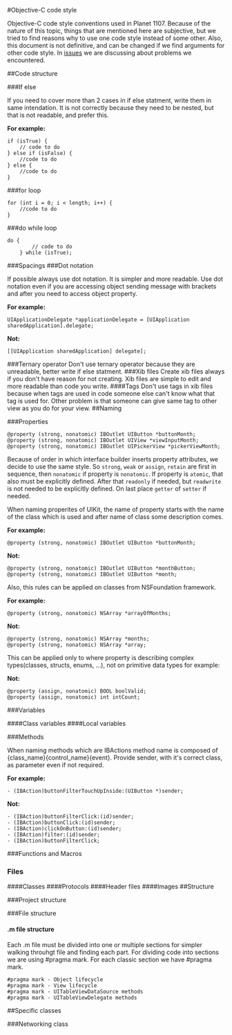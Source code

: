 #Objective-C code style

Objective-C code style conventions used in Planet 1107. 
Because of the nature of this topic, things that are
mentioned here are subjective, but we tried to find reasons why to use one code style instead of some other. Also, this
document is not definitive, and can be changed if we find arguments for other code style.
In [issues](https://github.com/jcavar/oc-code-style/issues) we are discussing about problems we encountered.

##Code structure

###If else

If you need to cover more than 2 cases in if else statment, write them in same intendation. 
It is not correctly because they need to be nested, but that is not readable, and prefer this.

**For example:**

```objc
if (isTrue) {
    // code to do
} else if (isFalse) {
    //code to do
} else {
    //code to do
}
```

###for loop

```objc
for (int i = 0; i < length; i++) {
    //code to do
}
```

###do while loop

```objc
do {
        // code to do
    } while (isTrue);
```

###Spacings
###Dot notation

If possible always use dot notation. It is simpler and more readable. Use dot notation even if you are 
accessing object sending message with brackets and after you need to access object property.

**For example:** 

```objc
UIApplicationDelegate *applicationDelegate = [UIApplication sharedApplication].delegate;
```

**Not:** 

```objc
[[UIApplication sharedApplication] delegate];
```

###Ternary operator
Don't use ternary operator because they are unreadable, better write if else statment.
###Xib files
Create xib files always if you don't have reason for not creating. 
Xib files are simple to edit and more readable than code you write.
####Tags
Don't use tags in xib files because when tags are used in code someone else can't know what that tag is used for.
Other problem is that someone can give same tag to other view as you do for your view.
##Naming

###Properties

```objc
@property (strong, nonatomic) IBOutlet UIButton *buttonMonth;
@property (strong, nonatomic) IBOutlet UIView *viewInputMonth;
@property (strong, nonatomic) IBOutlet UIPickerView *pickerViewMonth;
```

Because of order in which interface builder inserts property attributes, we decide to use the same style. 
So `strong`, `weak` or `assign`, `retain` are first in sequence, then `nonatomic` if property is `nonatomic`. 
If property is `atomic`, that also must be explicitly defined. After that `readonly` if needed, but `readwrite` 
is not needed to be explicitly defined. On last place `getter` of `setter` if needed.

When naming properites of UIKit, the name of property starts with the name of the class which is used and after name 
of class some description comes.

**For example:**  
```objc
@property (strong, nonatomic) IBOutlet UIButton *buttonMonth;
```
**Not:**  
```objc
@property (strong, nonatomic) IBOutlet UIButton *monthButton;
@property (strong, nonatomic) IBOutlet UIButton *month;
```

Also, this rules can be applied on classes from NSFoundation framework.

**For example:**  
```objc
@property (strong, nonatomic) NSArray *arrayOfMonths;
```
**Not:**  
```objc
@property (strong, nonatomic) NSArray *months;
@property (strong, nonatomic) NSArray *array;
```

This can be applied only to where property is describing complex types(classes, structs, enums, ...), not on primitive
data types for example:

**Not:**  
```objc
@property (assign, nonatomic) BOOL boolValid;
@property (assign, nonatomic) int intCount;
```

###Variables

####Class variables
####Local variables

###Methods

When naming methods which are IBActions method name is composed of {class_name}{control_name}{event}. Provide sender, with it's correct class, as parameter even if not required.

**For example:**
```objc
- (IBAction)buttonFilterTouchUpInside:(UIButton *)sender;
```
**Not:**
```objc
- (IBAction)buttonFilterClick:(id)sender;
- (IBAction)buttonClick:(id)sender;
- (IBAction)clickOnButton:(id)sender;
- (IBAction)filter:(id)sender;
- (IBAction)buttonFilterClick;
```
###Functions and Macros
### Files
####Classes
####Protocols
####Header files
####Images
##Structure

###Project structure

###File structure

#### .m file structure

Each .m file must be divided into one or multiple sections for simpler walking throuhgt file and finding each part.
For dividing code into sections we are using #pragma mark. For each classic section we have #pragma mark.

```objc
#pragma mark - Object lifecycle
#pragma mark - View lifecycle
#pragma mark - UITableViewDataSource methods
#pragma mark - UITableViewDelegate methods
```
##Specific classes

###Networking class
